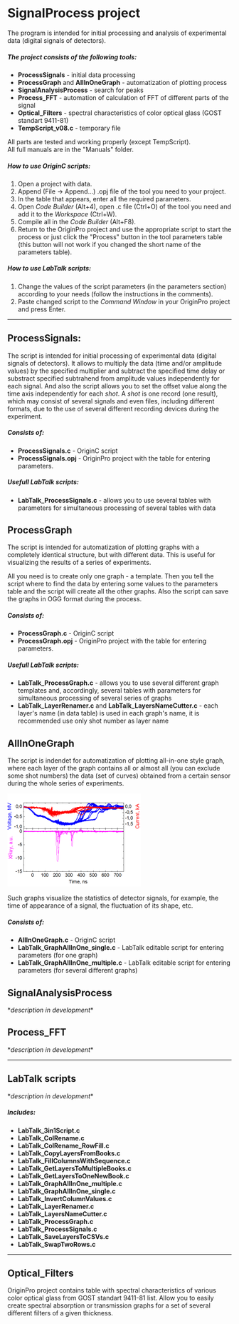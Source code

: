 
SignalProcess project
=====================

The program is intended for initial processing and analysis of experimental data (digital signals of detectors).

##### The project consists of the following tools:
* **ProcessSignals** - initial data processing
* **ProcessGraph** and **AllInOneGraph** - automatization of plotting process
* **SignalAnalysisProcess** - search for peaks
* **Process_FFT** - automation of calculation of FFT of different parts of the signal
* **Optical_Filters** - spectral characteristics of color optical glass (GOST standart 9411-81)
* **TempScript_v08.c** - temporary file 

All parts are tested and working properly (except TempScript).  
All full manuals are in the "Manuals" folder.

##### How to use OriginC scripts:
1. Open a project with data.
2. Append (File -> Append...) .opj file of the tool you need to your project.
3. In the table that appears, enter all the required parameters.
4. Open *Code Builder* (Alt+4), open .c file (Ctrl+O) of the tool you need and add it to the *Workspace* (Ctrl+W).
5. Compile all in the *Code Builder* (Alt+F8).
6. Return to the OriginPro project and use the appropriate script to start the process or just click the "Process" button in the tool parameters table (this button will not work if you changed the short name of the parameters table).

##### How to use LabTalk scripts:
1. Change the values of the script parameters (in the parameters section) according to your needs (follow the instructions in the comments).
2. Paste changed script to the *Command Window* in your OriginPro project and press Enter.

---

## ProcessSignals:

The script is intended for initial processing of experimental data (digital signals of detectors).
It allows to multiply the data (time and/or amplitude values) by the specified multiplier and subtract the specified time delay or substract specified subtrahend from amplitude values independently for each signal. And also the script allows you to set the offset value along the time axis independently for each *shot*. A *shot* is one record (one result), which may consist of several signals and even files, including different formats, due to the use of several different recording devices during the experiment.


##### Consists of: 
* **ProcessSignals.c** - OriginC script
* **ProcessSignals.opj** - OriginPro project with the table for entering parameters.

##### Usefull LabTalk scripts:
* **LabTalk_ProcessSignals.c** - allows you to use several tables with parameters for simultaneous processing of several tables with data

## ProcessGraph

The script is intended for automatization of plotting graphs with a completely identical structure, but with different data. This is useful for visualizing the results of a series of experiments.  

All you need is to create only one graph - a template. Then you tell the script where to find the data by entering some values to the parameters table and the script will create all the other graphs. Also the script can save the graphs in OGG format during the process.

##### Consists of: 
* **ProcessGraph.c** - OriginC script
* **ProcessGraph.opj** - OriginPro project with the table for entering parameters.

##### Usefull LabTalk scripts:
* **LabTalk_ProcessGraph.c** - allows you to use several different graph templates and, accordingly, several tables with parameters for simultaneous processing of several series of graphs
* **LabTalk_LayerRenamer.c** and **LabTalk_LayersNameCutter.c** - each layer's name (in data table) is used in each graph's name, it is recommended use only shot number as layer name


## AllInOneGraph

The script is indendet for automatization of plotting all-in-one style graph, where each layer of the graph contains all or almost all (you can exclude some shot numbers) the data (set of curves) obtained from a certain sensor during the whole series of experiments. 

[<img src="https://raw.githubusercontent.com/shpakovkv/OriginPro/master/GraphExample/allinone_example.png" title="An example of AllInOne graph" alt="Drawing" width="300">](https://raw.githubusercontent.com/shpakovkv/OriginPro/master/GraphExample/allinone_example.png)


Such graphs visualize the statistics of detector signals, for example, the time of appearance of a signal, the fluctuation of its shape, etc.

##### Consists of: 
* **AllInOneGraph.c** - OriginC script 
* **LabTalk_GraphAllInOne_single.c** - LabTalk editable script for entering parameters (for one graph)
* **LabTalk_GraphAllInOne_multiple.c** - LabTalk editable script for entering parameters (for several different graphs)

## SignalAnalysisProcess

\**description in development*\*

## Process_FFT

\**description in development*\*

---

## LabTalk scripts

\**description in development*\*

##### Includes:
* **LabTalk_3in1Script.c**                
* **LabTalk_ColRename.c**                 
* **LabTalk_ColRename_RowFill.c**         
* **LabTalk_CopyLayersFromBooks.c**       
* **LabTalk_FillColumnsWithSequence.c**   
* **LabTalk_GetLayersToMultipleBooks.c**  
* **LabTalk_GetLayersToOneNewBook.c**     
* **LabTalk_GraphAllInOne_multiple.c**    
* **LabTalk_GraphAllInOne_single.c**
* **LabTalk_InvertColumnValues.c**
* **LabTalk_LayerRenamer.c**
* **LabTalk_LayersNameCutter.c**
* **LabTalk_ProcessGraph.c**
* **LabTalk_ProcessSignals.c**
* **LabTalk_SaveLayersToCSVs.c**
* **LabTalk_SwapTwoRows.c**

---

## Optical_Filters

OriginPro project contains table with spectral characteristics of various color optical glass from GOST standart 9411-81 list.
Allow you to easily create spectral absorption or transmission graphs for a set of several different filters of a given thickness.